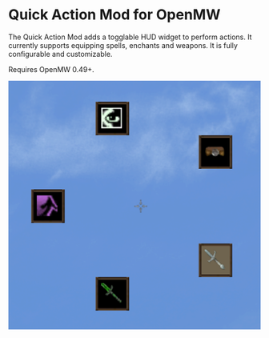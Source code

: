 # Quick Action Mod for OpenMW

The Quick Action Mod adds a togglable HUD widget to perform actions. It currently supports equipping spells, enchants and weapons. It is fully configurable and customizable.

Requires OpenMW 0.49+.

![example](example.png)
